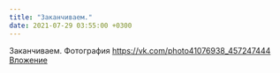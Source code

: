 ```yaml
---
title: "Заканчиваем."
date: 2021-07-29 03:55:00 +0300
---
```


Заканчиваем.
Фотография
<a class="vk-attach" href="https://vk.com/photo41076938_457247444">https://vk.com/photo41076938_457247444</a>
<a class="vk-attach" href="https://vk.com/photo41076938_457247444">Вложение</a>
